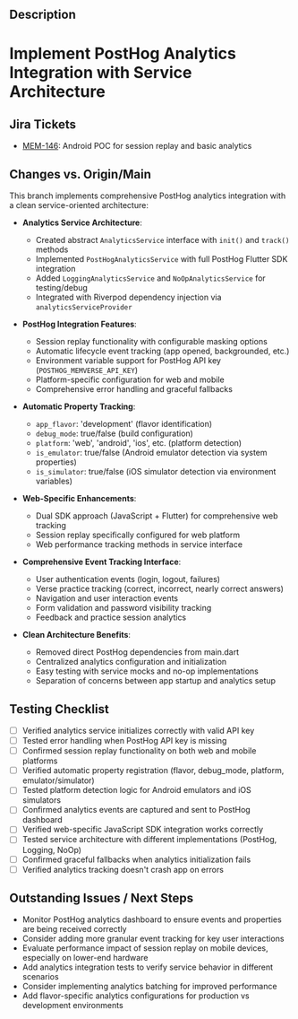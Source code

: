 <!--
  Thanks for contributing!

  Provide a description of your changes below and a general summary in the title
-->

## Description

# Implement PostHog Analytics Integration with Service Architecture

## Jira Tickets

- [MEM-146](https://anirac-tech.atlassian.net/browse/MEM-146): Android POC for session replay and
  basic analytics

## Changes vs. Origin/Main

This branch implements comprehensive PostHog analytics integration with a clean service-oriented
architecture:

- **Analytics Service Architecture**:
    - Created abstract `AnalyticsService` interface with `init()` and `track()` methods
    - Implemented `PostHogAnalyticsService` with full PostHog Flutter SDK integration
    - Added `LoggingAnalyticsService` and `NoOpAnalyticsService` for testing/debug
    - Integrated with Riverpod dependency injection via `analyticsServiceProvider`

- **PostHog Integration Features**:
    - Session replay functionality with configurable masking options
    - Automatic lifecycle event tracking (app opened, backgrounded, etc.)
    - Environment variable support for PostHog API key (`POSTHOG_MEMVERSE_API_KEY`)
    - Platform-specific configuration for web and mobile
    - Comprehensive error handling and graceful fallbacks

- **Automatic Property Tracking**:
    - `app_flavor`: 'development' (flavor identification)
    - `debug_mode`: true/false (build configuration)
    - `platform`: 'web', 'android', 'ios', etc. (platform detection)
    - `is_emulator`: true/false (Android emulator detection via system properties)
    - `is_simulator`: true/false (iOS simulator detection via environment variables)

- **Web-Specific Enhancements**:
    - Dual SDK approach (JavaScript + Flutter) for comprehensive web tracking
    - Session replay specifically configured for web platform
    - Web performance tracking methods in service interface

- **Comprehensive Event Tracking Interface**:
    - User authentication events (login, logout, failures)
    - Verse practice tracking (correct, incorrect, nearly correct answers)
    - Navigation and user interaction events
    - Form validation and password visibility tracking
    - Feedback and practice session analytics

- **Clean Architecture Benefits**:
    - Removed direct PostHog dependencies from main.dart
    - Centralized analytics configuration and initialization
    - Easy testing with service mocks and no-op implementations
    - Separation of concerns between app startup and analytics setup

## Testing Checklist

- [ ] Verified analytics service initializes correctly with valid API key
- [ ] Tested error handling when PostHog API key is missing
- [ ] Confirmed session replay functionality on both web and mobile platforms
- [ ] Verified automatic property registration (flavor, debug_mode, platform, emulator/simulator)
- [ ] Tested platform detection logic for Android emulators and iOS simulators
- [ ] Confirmed analytics events are captured and sent to PostHog dashboard
- [ ] Verified web-specific JavaScript SDK integration works correctly
- [ ] Tested service architecture with different implementations (PostHog, Logging, NoOp)
- [ ] Confirmed graceful fallbacks when analytics initialization fails
- [ ] Verified analytics tracking doesn't crash app on errors

## Outstanding Issues / Next Steps

- Monitor PostHog analytics dashboard to ensure events and properties are being received correctly
- Consider adding more granular event tracking for key user interactions
- Evaluate performance impact of session replay on mobile devices, especially on lower-end hardware
- Add analytics integration tests to verify service behavior in different scenarios
- Consider implementing analytics batching for improved performance
- Add flavor-specific analytics configurations for production vs development environments
